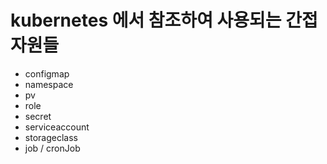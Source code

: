 # kubernetes 에서 참조하여 사용되는 간접 자원들
- configmap
- namespace
- pv
- role
- secret
- serviceaccount
- storageclass
- job / cronJob